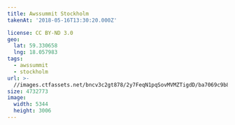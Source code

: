 ```yaml
---
title: Awssummit Stockholm
takenAt: '2018-05-16T13:30:20.000Z'

license: CC BY-ND 3.0
geo:
  lat: 59.330658
  lng: 18.057983
tags:
  - awssummit
  - stockholm
url: >-
  //images.ctfassets.net/bncv3c2gt878/2y7FeqN1pqSovMVMZTigdD/ba7069c9b8030e575add75522533d0ca/awssummit-stockholm_28303458238_o
size: 4732773
image:
  width: 5344
  height: 3006
---
```

